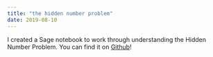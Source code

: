```yaml
---
title: "the hidden number problem"
date: 2019-08-10
---
```


I created a Sage notebook to work through understanding the Hidden Number Problem. You can find it on [Github](https://github.com/kelbyludwig/notebooks/blob/master/The%20Hidden%20Number%20Problem.ipynb)!
